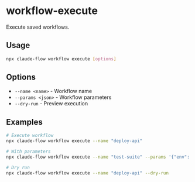 # workflow-execute

Execute saved workflows.

## Usage
```bash
npx claude-flow workflow execute [options]
```

## Options
- `--name <name>` - Workflow name
- `--params <json>` - Workflow parameters
- `--dry-run` - Preview execution

## Examples
```bash
# Execute workflow
npx claude-flow workflow execute --name "deploy-api"

# With parameters
npx claude-flow workflow execute --name "test-suite" --params '{"env": "staging"}'

# Dry run
npx claude-flow workflow execute --name "deploy-api" --dry-run
```
